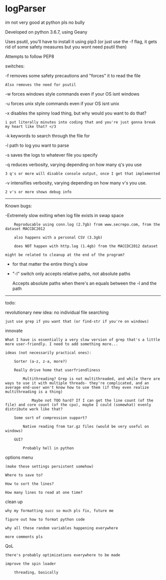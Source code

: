 # logParser
im not very good at python pls no bully

Developed on python 3.6.7, using Geany

Uses psutil, you'll have to install it using pip3 (or just use the -f flag, it gets rid of some safety measures but you wont need psutil then)

Attempts to follow PEP8

switches:

-f removes some safety precautions and "forces" it to read the file

	Also removes the need for psutil

-w forces windows style commands even if your OS isnt windows

-u forces unix style commands even if your OS isnt unix

-x disables the spinny load thing, but why would you want to do that?

	i put literally minutes into coding that and you're just gonna break my heart like that? </3

-k keywords to search through the file for

-l path to log you want to parse

-s saves the logs to whatever file you specify

-q reduces verbosity, varying depending on how many q's you use

	3 q's or more will disable console output, once I get that implemented

-v intensifies verbosity, varying depending on how many v's you use.
	
	2 v's or more shows debug info

----
Known bugs:

-Extremely slow exiting when log file exists in swap space

		Reproducable using conn.log (2.7gb) from www.secrepo.com, from the dataset MACCDC2012

		also happens with a personal CSV (3.3gb)
	
		does NOT happen with http.log (1.4gb) from the MACCDC2012 dataset
	
	might be related to cleanup at the end of the program?
	
- for that matter the entire thing's slow

- "-l" switch only accepts relative paths, not absolute paths

	Accepts absolute paths when there's an equals between the -l and the path
	


----

todo:

revolutionary new idea: no individual file searching

	just use grep if you want that (or find-str if you're on windows)

innovate

	What I have is essentially a very slow version of grep that's a little more user-friendly. I need to add something more...
	
	ideas (not necessarily practical ones):
		
		Sorter (a-z, z-a, more?)
		
		Really drive home that userfriendliness
		
			Multithreading? Grep is not multithreaded, and while there are ways to use it with multiple threads- they're complicated, and an average end-user won't know how to use them (if they even realize multithreading is a thing)
			
				Maybe not TOO hard? If I can get the line count (of the file) and core count (of the cpu), maybe I could (somewhat) evenly distribute work like that? 
			
		Some sort of compression support?
		
			Native reading from tar.gz files (would be very useful on windows)
			
		GUI?
		
			Probably hell in python
		
options menu

	(make these settings persistent somehow)

	Where to save to?
	
	How to sort the lines?
	
	How many lines to read at one time?
	
clean up

	why my formatting succ so much pls fix, future me
	
	figure out how to format python code
	
	why all these random variables happening everywhere
	
	more comments pls
	
	
QoL
	
	there's probably optimizations everywhere to be made

	improve the spin loader
		
		threading, basically
